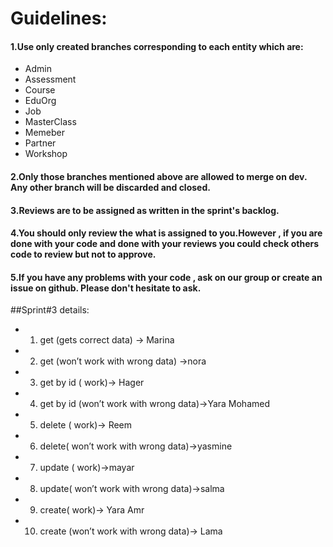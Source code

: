 # Guidelines:

#### 1.Use only created branches corresponding to each entity which are:
* Admin
* Assessment
* Course
* EduOrg
* Job
* MasterClass
* Memeber
* Partner
* Workshop

#### 2.Only those branches mentioned above are allowed to merge on dev. Any other branch will be discarded and closed.
#### 3.Reviews are to be assigned as written in the sprint's backlog.
#### 4.You should only review the what is assigned to you.However , if you are done with your code and done with your reviews you could check others code to review but not to approve.
#### 5.If you have any problems with your code , ask on our group or create an issue on github. Please don't hesitate to ask.



##Sprint#3 details:
* 1. get (gets correct data) -> Marina
* 2. get  (won’t work with wrong data) ->nora
* 3. get by id ( work)-> Hager
* 4. get by id (won’t work with wrong data)->Yara Mohamed
* 5. delete ( work)-> Reem
* 6. delete( won’t work with wrong data)->yasmine
* 7. update ( work)->mayar
* 8. update( won’t work with wrong data)->salma
* 9. create( work)-> Yara Amr
* 10. create (won’t work with wrong data)-> Lama
